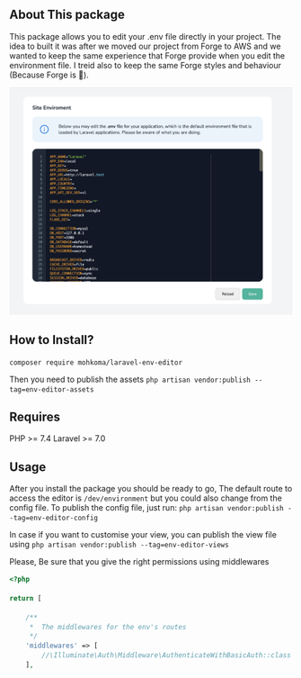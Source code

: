 ## About This package
This package allows you to edit your .env file directly in your project.
The idea to built it was after we moved our project from Forge to AWS and we wanted to keep the same experience that Forge provide when you edit the environment file.
I treid also to keep the same Forge styles and behaviour (Because Forge is 💪).

![Env editor](screenshot.png)

## How to Install?
`composer require mohkoma/laravel-env-editor`

Then you need to publish the assets
`php artisan vendor:publish --tag=env-editor-assets`

## Requires
PHP >= 7.4
Laravel >= 7.0

## Usage
After you install the package you should be ready to go, The default route to access the editor is `/dev/environment` but you could also change from the config file.
To publish the config file, just run:
`php artisan vendor:publish --tag=env-editor-config`

In case if you want to customise your view, you can publish the view file using
`php artisan vendor:publish --tag=env-editor-views`

Please, Be sure that you give the right permissions using middlewares
```php
<?php

return [

    /**
     *  The middlewares for the env's routes
     */
    'middlewares' => [
        //\Illuminate\Auth\Middleware\AuthenticateWithBasicAuth::class
    ],
```